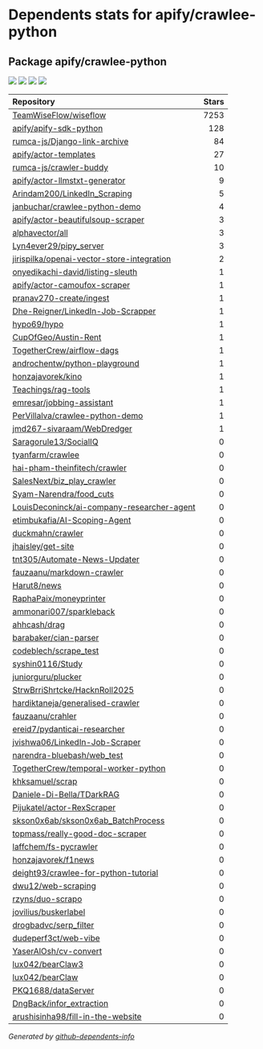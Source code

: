 # Dependents stats for apify/crawlee-python

## Package apify/crawlee-python

[![](https://img.shields.io/static/v1?label=Used%20by&message=70&color=informational&logo=slickpic)](https://github.com/apify/crawlee-python/network/dependents)
[![](https://img.shields.io/static/v1?label=Used%20by%20(public)&message=70&color=informational&logo=slickpic)](https://github.com/apify/crawlee-python/network/dependents)
[![](https://img.shields.io/static/v1?label=Used%20by%20(private)&message=-70&color=informational&logo=slickpic)](https://github.com/apify/crawlee-python/network/dependents)
[![](https://img.shields.io/static/v1?label=Used%20by%20(stars)&message=223&color=informational&logo=slickpic)](https://github.com/apify/crawlee-python/network/dependents)

| Repository | Stars  |
| :--------  | -----: |
|[TeamWiseFlow/wiseflow](https://github.com/TeamWiseFlow/wiseflow) | 7253 |
|[apify/apify-sdk-python](https://github.com/apify/apify-sdk-python) | 128 |
|[rumca-js/Django-link-archive](https://github.com/rumca-js/Django-link-archive) | 84 |
|[apify/actor-templates](https://github.com/apify/actor-templates) | 27 |
|[rumca-js/crawler-buddy](https://github.com/rumca-js/crawler-buddy) | 10 |
|[apify/actor-llmstxt-generator](https://github.com/apify/actor-llmstxt-generator) | 9 |
|[Arindam200/LinkedIn_Scraping](https://github.com/Arindam200/LinkedIn_Scraping) | 5 |
|[janbuchar/crawlee-python-demo](https://github.com/janbuchar/crawlee-python-demo) | 4 |
|[apify/actor-beautifulsoup-scraper](https://github.com/apify/actor-beautifulsoup-scraper) | 3 |
|[alphavector/all](https://github.com/alphavector/all) | 3 |
|[Lyn4ever29/pipy_server](https://github.com/Lyn4ever29/pipy_server) | 3 |
|[jirispilka/openai-vector-store-integration](https://github.com/jirispilka/openai-vector-store-integration) | 2 |
|[onyedikachi-david/listing-sleuth](https://github.com/onyedikachi-david/listing-sleuth) | 1 |
|[apify/actor-camoufox-scraper](https://github.com/apify/actor-camoufox-scraper) | 1 |
|[pranav270-create/ingest](https://github.com/pranav270-create/ingest) | 1 |
|[Dhe-Reigner/LinkedIn-Job-Scrapper](https://github.com/Dhe-Reigner/LinkedIn-Job-Scrapper) | 1 |
|[hypo69/hypo](https://github.com/hypo69/hypo) | 1 |
|[CupOfGeo/Austin-Rent](https://github.com/CupOfGeo/Austin-Rent) | 1 |
|[TogetherCrew/airflow-dags](https://github.com/TogetherCrew/airflow-dags) | 1 |
|[androchentw/python-playground](https://github.com/androchentw/python-playground) | 1 |
|[honzajavorek/kino](https://github.com/honzajavorek/kino) | 1 |
|[Teachings/rag-tools](https://github.com/Teachings/rag-tools) | 1 |
|[emresar/jobbing-assistant](https://github.com/emresar/jobbing-assistant) | 1 |
|[PerVillalva/crawlee-python-demo](https://github.com/PerVillalva/crawlee-python-demo) | 1 |
|[jmd267-sivaraam/WebDredger](https://github.com/jmd267-sivaraam/WebDredger) | 1 |
|[Saragorule13/SocialIQ](https://github.com/Saragorule13/SocialIQ) | 0 |
|[tyanfarm/crawlee](https://github.com/tyanfarm/crawlee) | 0 |
|[hai-pham-theinfitech/crawler](https://github.com/hai-pham-theinfitech/crawler) | 0 |
|[SalesNext/biz_play_crawler](https://github.com/SalesNext/biz_play_crawler) | 0 |
|[Syam-Narendra/food_cuts](https://github.com/Syam-Narendra/food_cuts) | 0 |
|[LouisDeconinck/ai-company-researcher-agent](https://github.com/LouisDeconinck/ai-company-researcher-agent) | 0 |
|[etimbukafia/AI-Scoping-Agent](https://github.com/etimbukafia/AI-Scoping-Agent) | 0 |
|[duckmahn/crawler](https://github.com/duckmahn/crawler) | 0 |
|[jhaisley/get-site](https://github.com/jhaisley/get-site) | 0 |
|[tnt305/Automate-News-Updater](https://github.com/tnt305/Automate-News-Updater) | 0 |
|[fauzaanu/markdown-crawler](https://github.com/fauzaanu/markdown-crawler) | 0 |
|[Harut8/news](https://github.com/Harut8/news) | 0 |
|[RaphaPaix/moneyprinter](https://github.com/RaphaPaix/moneyprinter) | 0 |
|[ammonari007/sparkleback](https://github.com/ammonari007/sparkleback) | 0 |
|[ahhcash/drag](https://github.com/ahhcash/drag) | 0 |
|[barabaker/cian-parser](https://github.com/barabaker/cian-parser) | 0 |
|[codeblech/scrape_test](https://github.com/codeblech/scrape_test) | 0 |
|[syshin0116/Study](https://github.com/syshin0116/Study) | 0 |
|[juniorguru/plucker](https://github.com/juniorguru/plucker) | 0 |
|[StrwBrriShrtcke/HacknRoll2025](https://github.com/StrwBrriShrtcke/HacknRoll2025) | 0 |
|[hardiktaneja/generalised-crawler](https://github.com/hardiktaneja/generalised-crawler) | 0 |
|[fauzaanu/crahler](https://github.com/fauzaanu/crahler) | 0 |
|[ereid7/pydanticai-researcher](https://github.com/ereid7/pydanticai-researcher) | 0 |
|[jvishwa06/LinkedIn-Job-Scraper](https://github.com/jvishwa06/LinkedIn-Job-Scraper) | 0 |
|[narendra-bluebash/web_test](https://github.com/narendra-bluebash/web_test) | 0 |
|[TogetherCrew/temporal-worker-python](https://github.com/TogetherCrew/temporal-worker-python) | 0 |
|[khksamuel/scrap](https://github.com/khksamuel/scrap) | 0 |
|[Daniele-Di-Bella/TDarkRAG](https://github.com/Daniele-Di-Bella/TDarkRAG) | 0 |
|[Pijukatel/actor-RexScraper](https://github.com/Pijukatel/actor-RexScraper) | 0 |
|[skson0x6ab/skson0x6ab_BatchProcess](https://github.com/skson0x6ab/skson0x6ab_BatchProcess) | 0 |
|[topmass/really-good-doc-scraper](https://github.com/topmass/really-good-doc-scraper) | 0 |
|[laffchem/fs-pycrawler](https://github.com/laffchem/fs-pycrawler) | 0 |
|[honzajavorek/f1news](https://github.com/honzajavorek/f1news) | 0 |
|[deight93/crawlee-for-python-tutorial](https://github.com/deight93/crawlee-for-python-tutorial) | 0 |
|[dwu12/web-scraping](https://github.com/dwu12/web-scraping) | 0 |
|[rzyns/duo-scrapo](https://github.com/rzyns/duo-scrapo) | 0 |
|[jovilius/buskerlabel](https://github.com/jovilius/buskerlabel) | 0 |
|[drogbadvc/serp_filter](https://github.com/drogbadvc/serp_filter) | 0 |
|[dudeperf3ct/web-vibe](https://github.com/dudeperf3ct/web-vibe) | 0 |
|[YaserAlOsh/cv-convert](https://github.com/YaserAlOsh/cv-convert) | 0 |
|[lux042/bearClaw3](https://github.com/lux042/bearClaw3) | 0 |
|[lux042/bearClaw](https://github.com/lux042/bearClaw) | 0 |
|[PKQ1688/dataServer](https://github.com/PKQ1688/dataServer) | 0 |
|[DngBack/infor_extraction](https://github.com/DngBack/infor_extraction) | 0 |
|[arushisinha98/fill-in-the-website](https://github.com/arushisinha98/fill-in-the-website) | 0 |

_Generated by [github-dependents-info](https://github.com/nvuillam/github-dependents-info)_